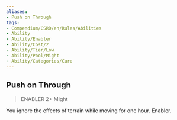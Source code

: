 ```yaml
---
aliases:
- Push on Through
tags:
- Compendium/CSRD/en/Rules/Abilities
- Ability
- Ability/Enabler
- Ability/Cost/2
- Ability/Tier/Low
- Ability/Pool/Might
- Ability/Categories/Cure
---
```


  
## Push on Through  
>ENABLER 2+  Might  
  
You ignore the effects of terrain while moving for one hour. Enabler.